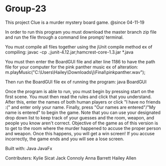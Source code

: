 # Group-23
This project Clue is a murder mystery board game. @since 04-11-19

In order to run this program you must download the master branch zip file and run the file through a command line prompt/ terminal.

You must compile all files together using the jUnit compile method ex of compiling: javac -cp .;junit-4.12.jar;hamcrest-core-1.3.jar *.java

You must then enter the BoardGUI file and alter line 1186 to have the path file for your computer for the pink panther music ex of alteration: m.playMusic("C:\Users\Hailey\Downloads\j\Final\pinkpanther.wav");

Then run the BoardGUI file ex of running the program: java BoardGUI

Once the program is able to run, you must begin by pressing start on the first scene. You must then read the rules and click that you understand. After this, enter the names of both human players or click "I have no friends :(" and enter only your name. Finally, press "Our names are entered"/"My name is entered" to begin the game. Note that you can use your designated drop down list to keep track of your guesses and the room, weapon, and people you know aren't correct. Objective of the game as of this version is to get to the room where the murder happened to accuse the proper person and weapon. Once this happens, you will get a win screen! If you accuse incorrectly, the game ends and you will see a lose screen.

Built with: Java JavaFx

Contributers: Kylie Sicat Jack Connoly Anna Barrett Hailey Allen
